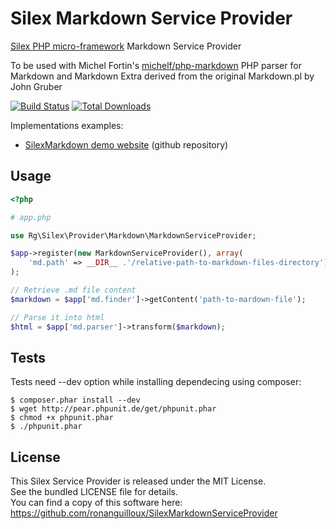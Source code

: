 Silex Markdown Service Provider
===============================

[Silex PHP micro-framework](https://github.com/fabpot/silex/) Markdown Service Provider

To be used with Michel Fortin's [michelf/php-markdown](https://github.com/michelf/php-markdown) 
PHP parser for Markdown and Markdown Extra derived from the original Markdown.pl by John Gruber

[![Build Status](https://secure.travis-ci.org/ronanguilloux/SilexMarkdownServiceProvider.png?branch=master)](http://travis-ci.org/ronanguilloux/SilexMarkdownServiceProvider)
[![Total Downloads](https://poser.pugx.org/ronanguilloux/SilexMarkdownServiceProvider/downloads.png)](https://packagist.org/packages/ronanguilloux/SilexMarkdownServiceProvider)

Implementations examples:

* [SilexMarkdown demo website](https://github.com/ronanguilloux/SilexMarkdown) (github repository)


Usage
-----

``` php
<?php

# app.php

use Rg\Silex\Provider\Markdown\MarkdownServiceProvider;

$app->register(new MarkdownServiceProvider(), array(
    'md.path' => __DIR__ .'/relative-path-to-markdown-files-directory')
);

// Retrieve .md file content
$markdown = $app['md.finder']->getContent('path-to-mardown-file');

// Parse it into html
$html = $app['md.parser']->transform($markdown);

```


Tests
-----

Tests need --dev option while installing dependecing using composer:

    $ composer.phar install --dev
    $ wget http://pear.phpunit.de/get/phpunit.phar
    $ chmod +x phpunit.phar
    $ ./phpunit.phar


License
-------

This Silex Service Provider is released under the MIT License.  
See the bundled LICENSE file for details.  
You can find a copy of this software here: https://github.com/ronanguilloux/SilexMarkdownServiceProvider
